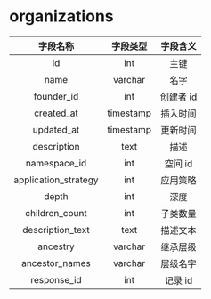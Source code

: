 # organizations

| 字段名称 | 字段类型 | 字段含义 |
| :-----: | :-----: | :-----: 
| id | int | 主键 |
| name | varchar | 名字  |
| founder_id | int | 创建者 id |
| created_at | timestamp | 插入时间 |
| updated_at | timestamp | 更新时间 |
| description | text | 描述 |
| namespace_id | int | 空间 id |
| application_strategy | int | 应用策略 |
| depth | int | 深度 |
| children_count | int | 子类数量 |
| description_text | text | 描述文本 |
| ancestry | varchar | 继承层级 |
| ancestor_names | varchar | 层级名字 |
| response_id | int | 记录 id |

